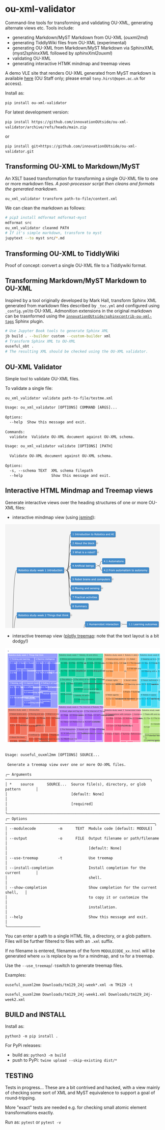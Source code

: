 # ou-xml-validator

Command-line tools for transforming and validating OU-XML, generating alternate views etc. Tools include:

- generating Markdown/MyST Markdown from OU-XML (*ouxml2md*)
- generating TiddlyWiki files from OU-XML (experimental)
- generating OU-XML from Markdown/MyST Markdown via SphinxXML (*myst2sphinxXML* followed by *sphinxXml2ouxml*)
- validating OU-XML
- generating interactive HTMK mindmap and treemap views

A demo VLE site that renders OU-XML generated from MyST markdown is available [here](https://learn2.open.ac.uk/course/view.php?id=220999) (OU Staff only; please email `tony.hirst@open.ac.uk` for access).

Install as:

`pip install ou-xml-validator`

For latest development version:

`pip install https://github.com/innovationOUtside/ou-xml-validator/archive/refs/heads/main.zip`

or

`pip install git+https://github.com/innovationOUtside/ou-xml-validator.git`

## Transforming OU-XML to Markdown/MyST

An XSLT based transformation for transforming a single OU-XML file to one or more markdown files. *A post-processor script then cleans and formats the generated markdown.*

`ou_xml_validator transform path-to-file/content.xml`

We can clean the markdown as follows:

```bash
# pip3 install mdformat mdformat-myst
mdformat src 
ou_xml_validator cleanmd PATH
# If it's simple markdown, transform to myst
jupytext --to myst src/*.md
```

## Transforming OU-XML to TiddlyWiki

Proof of concept: convert a single OU-XML file to a Tiddlywiki format.

## Transforming Markdown/MyST Markdown to OU-XML

Inspired by a tool originally developed by Mark Hall, transform Sphinx XML generated from markdown files described by `_toc.yml` and configured using `_config.yml`to OU-XML. Admonition extensions in the original markdown can be trasnformed using the [`innovationOUtside/sphinxcontrib-ou-xml-tags`](https://github.com/innovationOUtside/sphinxcontrib-ou-xml-tags) Sphinx plugin.

```bash
# Use Jupyter Book tools to generate Sphinx XML
jb build . --builder custom --custom-builder xml
# Transform Sphinx XML to OU-XML
ouseful_obt .
# The resulting XML should be checked using the OU-XML validator.
```

## OU-XML Validator

Simple tool to validate OU-XML files.

To validate a single file:

`ou_xml_validator validate path-to-file/testme.xml`

```text
Usage: ou_xml_validator [OPTIONS] COMMAND [ARGS]...

Options:
  --help  Show this message and exit.

Commands:
  validate  Validate OU-XML document against OU-XML schema.
```

```text
Usage: ou_xml_validator validate [OPTIONS] [PATH]

  Validate OU-XML document against OU-XML schema.

Options:
  -s, --schema TEXT  XML schema filepath
  --help             Show this message and exit.
```

## Interactive HTML Mindmap and Treemap views

Generate interactive views over the heading structures of one or more OU-XML files:

- interactive mindmap view (using [jsmind](https://jsmind.online/#sample)):

![Example module treemap (partial)](docs/images/mindmap.png)

- interactive treemap view ([plotly treemap](https://plotly.com/python/treemaps/): note that the text layout is a bit dodgy!)

![Example module treemap (partial)](docs/images/treemap.png)

```text

Usage: ouseful_ouxml2mm [OPTIONS] SOURCE...                                    
                                                                                
 Generate a treemap view over one or more OU-XML files.                                          
                                                                                
╭─ Arguments ──────────────────────────────────────────────────────────────────╮
│ *    source      SOURCE...  Source file(s), directory, or glob pattern       │
│                             [default: None]                                  │
│                             [required]                                       │
╰──────────────────────────────────────────────────────────────────────────────╯
╭─ Options ────────────────────────────────────────────────────────────────────╮
│ --modulecode          -m      TEXT  Module code [default: MODULE]            │
│ --output              -o      FILE  Output filename or path/filename         │
│                                     [default: None]                          │
│ --use-treemap         -t            Use treemap                              │
│ --install-completion                Install completion for the current       │
│                                     shell.                                   │
│ --show-completion                   Show completion for the current shell,   │
│                                     to copy it or customize the              │
│                                     installation.                            │
│ --help                              Show this message and exit.              │
╰───────────────

```

You can enter a path to a single HTML file, a directory, or a glob pattern. Files will be further filtered to files with an `.xml` suffix.

If no filename is entered, filenames of the form `MODULECODE_xx.html` will be generated where `xx` is replace by `mm` for a mindmap, and `tm` for a treemap.

Use the `--use_treemap`/`-t`switch to generate treemap files.

Examples:

`ouseful_ouxml2mm Downloads/tm129_24j-week*.xml -m TM129 -t`

`ouseful_ouxml2mm Downloads/tm129_24j-week1.xml Downloads/tm129_24j-week2.xml`

## BUILD and INSTALL

Install as:

`python3 -m pip install .`

For PyPi releases:

- build as: `python3 -m build`
- push to PyPi: `twine upload --skip-existing dist/*`

## TESTING

Tests in progress... These are a bit contrived and hacked, with a view mainly of checking some sort of XML and MyST equivalence to support a goal of round-tripping.

More "exact" tests are needed e.g. for checking small atomic element transformations exactly.

Run as: `pytest` or `pytest -v`
